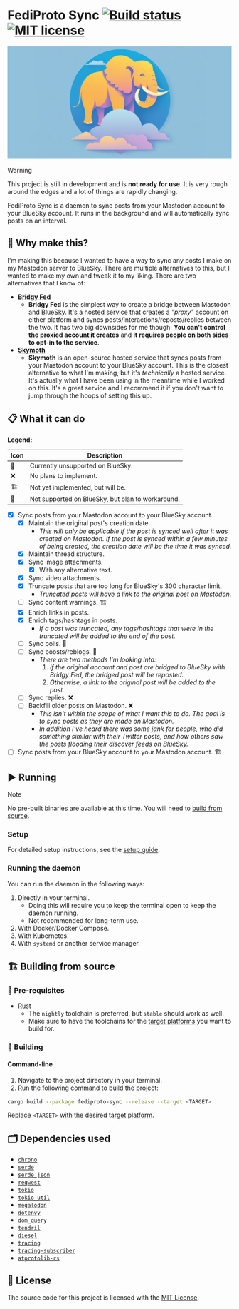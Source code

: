# FediProto Sync [![Build status](https://github.com/Smalls1652/fediproto-sync/actions/workflows/build.yml/badge.svg?branch=main)](https://github.com/Smalls1652/fediproto-sync/actions/workflows/build.yml) [![MIT license](https://badgen.net/static/License/MIT/blue)](./LICENSE)

![FediProto Sync Logo](.images/fediproto-sync_logo_social.jpg)

> [!WARNING]
> This project is still in development and is **not ready for use**. It is very rough around the edges and a lot of things are rapidly changing.

FediProto Sync is a daemon to sync posts from your Mastodon account to your BlueSky account. It runs in the background and will automatically sync posts on an interval.

## 🤔 Why make this?

I'm making this because I wanted to have a way to sync any posts I make on my Mastodon server to BlueSky. There are multiple alternatives to this, but I wanted to make my own and tweak it to my liking. There are two alternatives that I know of:

- [**Bridgy Fed**](https://github.com/snarfed/bridgy-fed)
  - **Bridgy Fed** is the simplest way to create a bridge between Mastodon and BlueSky. It's a hosted service that creates a *"proxy"* account on either platform and syncs posts/interactions/reposts/replies between the two. It has two big downsides for me though: **You can't control the proxied account it creates** and **it requires people on both sides to opt-in to the service**.
- [**Skymoth**](https://github.com/thilobillerbeck/skymoth)
  - **Skymoth** is an open-source hosted service that syncs posts from your Mastodon account to your BlueSky account. This is the closest alternative to what I'm making, but it's *technically* a hosted service. It's actually what I have been using in the meantime while I worked on this. It's a great service and I recommend it if you don't want to jump through the hoops of setting this up.

## 📋 What it can do

**Legend:**

| Icon | Description |
| --- | --- |
| 🛑 | Currently unsupported on BlueSky. |
| ❌ | No plans to implement. |
| 🏗️ | Not yet implemented, but will be. |
| 🚧 | Not supported on BlueSky, but plan to workaround. |

- [x] Sync posts from your Mastodon account to your BlueSky account.
  - [x] Maintain the original post's creation date.
    - *This will only be applicable if the post is synced well after it was created on Mastodon. If the post is synced within a few minutes of being created, the creation date will be the time it was synced.*
  - [x] Maintain thread structure.
  - [x] Sync image attachments.
    - [x] With any alternative text.
  - [x] Sync video attachments.
  - [x] Truncate posts that are too long for BlueSky's 300 character limit.
    - *Truncated posts will have a link to the original post on Mastodon.*
  - [ ] Sync content warnings. 🏗️
  - [x] Enrich links in posts.
  - [x] Enrich tags/hashtags in posts.
    - *If a post was truncated, any tags/hashtags that were in the truncated will be added to the end of the post.*
  - [ ] Sync polls. 🛑
  - [ ] Sync boosts/reblogs. 🚧
    - *There are two methods I'm looking into:*
        1. *If the original account and post are bridged to BlueSky with Bridgy Fed, the bridged post will be reposted.*
        2. *Otherwise, a link to the original post will be added to the post.*
  - [ ] Sync replies. ❌
  - [ ] Backfill older posts on Mastodon. ❌
    - *This isn't within the scope of what I want this to do. The goal is to sync posts as they are made on Mastodon.*
    - *In addition I've heard there was some jank for people, who did something similar with their Twitter posts, and how others saw the posts flooding their discover feeds on BlueSky.*
- [ ] Sync posts from your BlueSky account to your Mastodon account. 🏗 ️

## ▶️ Running

> [!NOTE]
> No pre-built binaries are available at this time. You will need to [build from source](#️-building-from-source).

### Setup

For detailed setup instructions, see the [setup guide](docs/setup.md).

### Running the daemon

You can run the daemon in the following ways:

1. Directly in your terminal.
    - Doing this will require you to keep the terminal open to keep the daemon running.
    - Not recommended for long-term use.
2. With Docker/Docker Compose.
3. With Kubernetes.
4. With `systemd` or another service manager.

## 🏗️ Building from source

### 🧰 Pre-requisites

- [Rust](https://www.rust-lang.org/tools/install)
  - The `nightly` toolchain is preferred, but `stable` should work as well.
  - Make sure to have the toolchains for the [target platforms](https://doc.rust-lang.org/nightly/rustc/platform-support.html) you want to build for.

### 🧱 Building

#### Command-line

1. Navigate to the project directory in your terminal.
2. Run the following command to build the project:

```bash
cargo build --package fediproto-sync --release --target <TARGET>
```

Replace `<TARGET>` with the desired [target platform](https://doc.rust-lang.org/nightly/rustc/platform-support.html).

## 🗂️ Dependencies used

- [`chrono`](https://crates.io/crates/chrono)
- [`serde`](https://crates.io/crates/serde)
- [`serde_json`](https://crates.io/crates/serde_json)
- [`reqwest`](https://crates.io/crates/reqwest)
- [`tokio`](https://crates.io/crates/tokio)
- [`tokio-util`](https://crates.io/crates/tokio-util)
- [`megalodon`](https://crates.io/crates/megalodon)
- [`dotenvy`](https://crates.io/crates/dotenvy)
- [`dom_query`](https://crates.io/crates/dom_query)
- [`tendril`](https://crates.io/crates/tendril)
- [`diesel`](https://crates.io/crates/diesel)
- [`tracing`](https://crates.io/crates/tracing)
- [`tracing-subscriber`](https://crates.io/crates/tracing-subscriber)
- [`atprotolib-rs`](https://github.com/Smalls1652/atprotolib-rs)

## 🤝 License

The source code for this project is licensed with the [MIT License](LICENSE).
